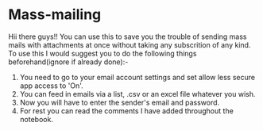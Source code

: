 # Mass-mailing
Hii there guys!!
You can use this to save you the trouble of sending mass mails with attachments at once without taking any subscrition of any kind.
To use this I would suggest you to do the following things beforehand(ignore if already done):-
1. You need to go to your email account settings and set allow less secure app access to 'On'.
2. You can feed in emails via a list, .csv or an excel file whatever you wish.
3. Now you will have to enter the sender's email and password.
4. For rest you can read the comments I have added throughout the notebook.
